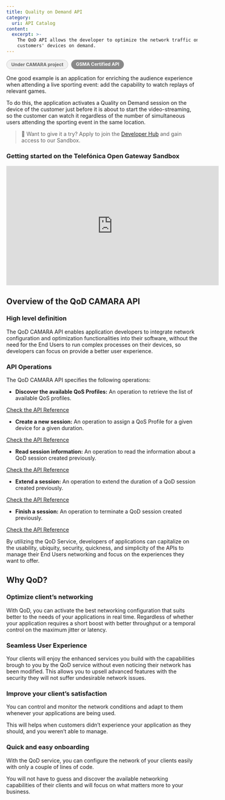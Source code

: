 ```yaml
---
title: Quality on Demand API
category:
  uri: API Catalog
content:
  excerpt: >-
    The QoD API allows the developer to optimize the network traffic on their
    customers' devices on demand.
---
```


<div style="display: flex; gap: 8px; margin-bottom: 15px;">
  <span style="background-color: #f0f0f0; border: 1px solid #ccc; border-radius: 15px; padding: 4px 12px; font-size: 12px; font-weight: bold; color: #666;">Under CAMARA project</span>
  <span style="background-color: #8a8a8a; color: white; border-radius: 15px; padding: 4px 12px; font-size: 12px; font-weight: bold;">GSMA Certified API</span>
</div>

One good example is an application for enriching the audience experience when attending a live sporting event: add the capability to watch replays of relevant games. 

To do this, the application activates a Quality on Demand session on the device of the customer just before it is about to start the video-streaming, so the customer can watch it regardless of the
number of simultaneous users attending the sporting event in the same location. 

> 📘 Want to give it a try?
> Apply to join the [Developer Hub](https://opengateway.telefonica.com/en/developer-hub/join) and gain access to our Sandbox.

### Getting started on the Telefónica Open Gateway Sandbox

<iframe  
  width="560"  
  height="315"  
  src="https://www.youtube.com/embed/ovVWzyx34Do?si=hTcAXEtOeAiYwPaJ"  
  title="YouTube video player"  
  frameborder="0"  
  allow="accelerometer; autoplay; clipboard-write; encrypted-media; gyroscope; picture-in-picture; web-share"  
  referrerpolicy="strict-origin-when-cross-origin"  
  allowfullscreen>
</iframe>

## Overview of the QoD CAMARA API

### High level definition

The QoD CAMARA API enables application developers to integrate network configuration and optimization functionalities into their software, without the need for the End Users to run complex processes on their devices, so developers can focus on provide a better user experience.


### API Operations

The QoD CAMARA API specifies the following operations:

- **Discover the available QoS Profiles:** An operation to retrieve the list of available QoS profiles.

[Check the API Reference](/reference/getqosprofiles-2)

- **Create a new session:** An operation to assign a QoS Profile for a given device for a given duration. 

[Check the API Reference](/reference/createsession-2)

- **Read session information:** An operation to read the information about a QoD session created previously. 

[Check the API Reference](/reference/getsession-2)

- **Extend a session:** An operation to extend the duration of a QoD session created previously.

[Check the API Reference](/reference/extendqossessionduration-2)

- **Finish a session:** An operation to terminate a QoD session created previously. 

[Check the API Reference](/reference/deletesession-2)

By utilizing the QoD Service, developers of applications can capitalize on the usability, ubiquity, security, quickness, and simplicity of the APIs to manage their End Users networking and focus on the experiences they want to offer.

## Why QoD?

### Optimize client’s networking

With QoD, you can activate the best networking configuration that suits better to the needs of your applications in real time. Regardless of whether your application requires a  short boost with better throughput or a temporal control on the maximum jitter or latency. 

### Seamless User Experience

Your clients will enjoy the enhanced services you build with the capabilities brough to you by the QoD service without even noticing their network has been modified. This allows you to upsell advanced features with the security they will not suffer undesirable network issues.

### Improve your client’s satisfaction

You can control and monitor the network conditions and adapt to them whenever your applications are being used. 

This will helps when customers didn’t experience your application as they should, and you weren’t able to manage.

### Quick and easy onboarding

With the QoD service, you can configure the network of your clients easily with only a couple of lines of code.

You will not have to guess and discover the available networking capabilities of their clients and will focus on what matters more to your business.



